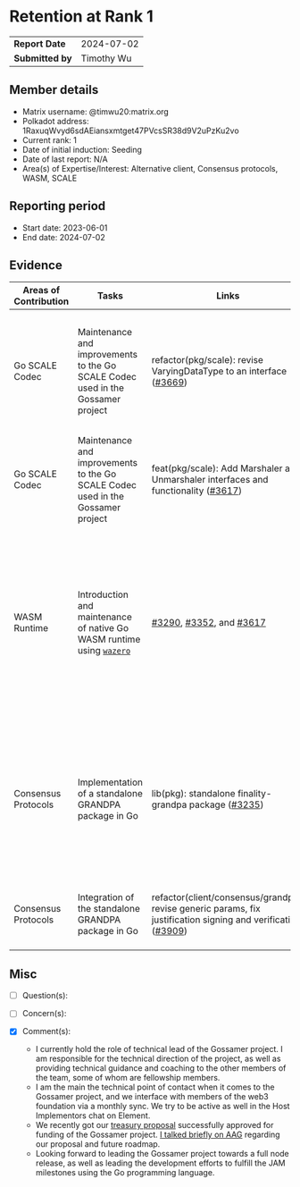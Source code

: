 # Retention at Rank 1

|                 |                                                                                             |
| --------------- | ------------------------------------------------------------------------------------------- |
| **Report Date** | 2024-07-02                                                                                  |
| **Submitted by**| Timothy Wu                                                                                  |


## Member details

- Matrix username: @timwu20:matrix.org
- Polkadot address: 1RaxuqWvyd6sdAEiansxmtget47PVcsSR38d9V2uPzKu2vo
- Current rank: 1
- Date of initial induction: Seeding
- Date of last report: N/A
- Area(s) of Expertise/Interest: Alternative client, Consensus protocols, WASM, SCALE


## Reporting period

- Start date: 2023-06-01
- End date: 2024-07-02


## Evidence
|  Areas of Contribution | Tasks  | Links   |Notes   |
|---|---|---|---|
|Go SCALE Codec | Maintenance and improvements to the Go SCALE Codec used in the Gossamer project |  refactor(pkg/scale): revise VaryingDataType to an interface ([#3669](https://github.com/ChainSafe/gossamer/pull/3669)) | Updates `scale.VaryingDataType` (aka. rust enums) to an interface to allow for cleaner instantiation of variants when decoding.  No longer uses reflection in the default implementation of `scale.VaryingDataType`. |
|Go SCALE Codec | Maintenance and improvements to the Go SCALE Codec used in the Gossamer project |  feat(pkg/scale): Add Marshaler and Unmarshaler interfaces and functionality ([#3617](https://github.com/ChainSafe/gossamer/pull/3617)) | Adds custom encoding and decoding support |
| WASM Runtime  | Introduction and maintenance of native Go WASM runtime using [`wazero`](https://github.com/tetratelabs/wazero) | [#3290](https://github.com/ChainSafe/gossamer/pull/3290), [#3352](https://github.com/ChainSafe/gossamer/pull/3352), and [#3617](https://github.com/ChainSafe/gossamer/pull/3617)  | Updates the default WASM runtime from `wasmer` to `wazero` for the Gossamer project.  We ended up having to fork the `wazero` repository to support exporting of shared memory to support the freeing bump allocator.  This significantly reduced our memory usage in the Gossamer project as well as alleviated our need for cgo bindings to non-native WASM runtimes. |
| Consensus Protocols | Implementation of a standalone GRANDPA package in Go | lib(pkg): standalone finality-grandpa package ([#3235](https://github.com/ChainSafe/gossamer/pull/3235)) | A translation of the standalone `finality-grandpa` package from Rust to Go. We will be using this with an analogous client integration of the standalone `finality-grandpa` package to achieve a complete refactor of our GRANDPA implementation in Gossamer. |
| Consensus Protocols | Integration of the standalone GRANDPA package in Go | refactor(client/consensus/grandpa): revise generic params, fix justification signing and verification ([#3909]((https://github.com/ChainSafe/gossamer/pull/3909))) | Begins to integrate the standalone `finality-grandpa` Go package into Gossamer and provides justification signing and verification |


## Misc

- [ ] Question(s): 

- [ ] Concern(s): 

- [x] Comment(s): 
    - I currently hold the role of technical lead of the Gossamer project. I am responsible for the technical direction of the project, as well as providing technical guidance and coaching to the other members of the team, some of whom are fellowship members.
    - I am the main the technical point of contact when it comes to the Gossamer project, and we interface with members of the web3 foundation via a monthly sync.  We try to be active as well in the Host Implementors chat on Element.
    - We recently got our [treasury proposal](https://polkadot.subsquare.io/treasury/proposals/808) successfully approved for funding of the Gossamer project.  [I talked briefly on AAG](https://www.youtube.com/live/bdmRGmsVet4?si=0U9HyiPYMf2ItNia&t=5921) regarding our proposal and future roadmap.
    - Looking forward to leading the Gossamer project towards a full node release, as well as leading the development efforts to fulfill the JAM milestones using the Go programming language.


